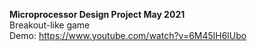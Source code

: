 **Microprocessor Design Project May 2021**  
Breakout-like game  
Demo: https://www.youtube.com/watch?v=6M45lH6lUbo
